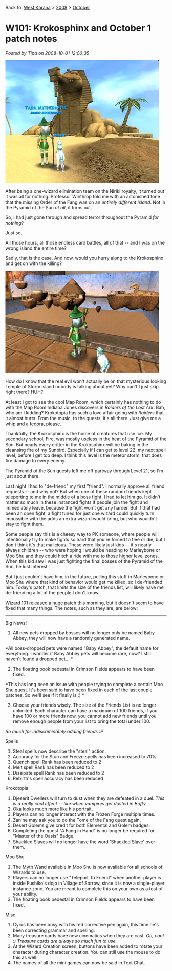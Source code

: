 Back to: [West Karana](/posts/westkarana.md) > [2008](/posts/2008/westkarana.md) > [October](./westkarana.md)
# W101: Krokosphinx and October 1 patch notes

*Posted by Tipa on 2008-10-01 12:00:35*

![](../../../uploads/2008/10/wizardgraphicalclient-2008-10-01-00-34-18-86.jpg "wizardgraphicalclient-2008-10-01-00-34-18-86")

After being a one-wizard elimination team on the Niriki royalty, it turned out it was all for nothing. Professor Winthrop told me with an astonished tone that the missing Order of the Fang was on an *entirely different island*. Not in the Pyramid of the Sun *at all*, it turns out.

So, I had just gone through and spread terror throughout the Pyramid *for nothing*?

Just so.

All those hours, all those endless card battles, all of that -- and I was on the wrong island the entire time?

Sadly, that is the case. And now, would you hurry along to the Krokosphinx and get on with the killing?

![](../../../uploads/2008/10/wizardgraphicalclient-2008-09-30-22-54-15-30.jpg "wizardgraphicalclient-2008-09-30-22-54-15-30")

How do I know that the real evil won't actually be on that mysterious looking Temple of Storm island nobody is talking about yet? Why can't I just skip right there? HUH?

At least I got to see the cool Map Room, which certainly has nothing to do with the Map Room Indiana Jones discovers in *Raiders of the Lost Ark*. Bah, who am I kidding? Krokotopia has such a love affair going with *Raiders* that it almost hurts. From the music, to the quests, it's all there. Just give me a whip and a fedora, please.

Thankfully, the Krokosphinx is the home of creatures that use Ice. My secondary school, Fire, was mostly useless in the heat of the Pyramid of the Sun. But nearly every critter in the Krokosphinx will be baking in the cleansing fire of my Sunbird. Especially if I can get to level 22, my next spell level, before I get too deep. I think this level is the meteor storm, that does fire damage to every enemy.

The Pyramid of the Sun quests left me off partway through Level 21, so I'm just about there.

Last night I had to "de-friend" my first "friend". I normally approve all friend requests -- and why not? But when one of these random friends kept teleporting to me in the middle of a boss fight, I had to let him go. It didn't matter so much in these instanced fights if people join the fight and immediately leave, because the fight won't get any harder. But if that had been an open fight, a fight tuned for just one wizard could quickly turn impossible with the adds an extra wizard would bring, but who wouldn't stay to fight them.

Some people say this is a cheesy way to PK someone, where people will intentionally try to make fights so hard that you're forced to flee or die, but I don't think it's that malicious. These were likely just kids -- it's nearly always children -- who were hoping I would be heading to Marleybone or Moo Shu and they could hitch a ride with me to those higher level zones. When this kid saw I was just fighting the final bosses of the Pyramid of the Sun, he lost interest.

But I just couldn't have him, in the future, pulling this stuff in Marleybone or Moo Shu where that kind of behavior would get me killed, so I de-friended him. Today's patch, that limits the size of the friends list, will likely have me de-friending a lot of the people I don't know.

[
Wizard 101 released a huge patch this morning](https://www.wizard101.com/site/posts/list/2142.ftl), but it doesn't seem to have fixed that many things. The notes, such as they are, are below:

---

Big News!
1. All new pets dropped by bosses will no longer only be named Baby Abbey, they will now have a randomly generated name.

*All boss-dropped pets were named "Baby Abbey", the default name for everything. I wonder if Baby Abbey pets will become rare, now? I still haven't found a dropped pet...
*

2. The floating book pedestal in Crimson Fields appears to have been fixed.

*This has long been an issue with people trying to complete a certain Moo Shu quest. It's been said to have been fixed in each of the last couple patches. So we'll see if it finally is :)
*

3. Choose your friends wisely. The size of the Friends List is no longer unlimited. Each character can have a maximum of 100 friends, if you have 100 or more friends now, you cannot add new friends until you remove enough people from your list to bring the total under 100.

*So much for indiscriminately adding friends :P*

Spells
1. Steal spells now describe the "steal" action.
2. Accuracy for the Stun and Freeze spells has been increased to 70%
3. Quench spell Rank has been reduced to 2
4. Melt spell Rank has been reduced to 2
5. Dissipate spell Rank has been reduced to 2
6. Rebirth's spell accuracy has been reduced


Krokotopia
1. Djeserit Dwellers will turn to dust when they are defeated in a duel.
*This is a really cool effect -- like when vampires get dusted in Buffy.*
2. Oka looks much more like his portrait.
3. Players can no longer interact with the Frozen Forge multiple times.
4. Zan'ne may ask you to do the Tome of the Fang quest again.
5. Desert Golems give credit for both Elemental and Golem badges.
6. Completing the quest "A Fang in Hand" is no longer be required for "Master of the Oasis" Badge.
7. Shackled Slaves will no longer have the word 'Shackled Slave' over them.

Moo Shu
1. The Myth Wand available in Moo Shu is now available for all schools of Wizards to use.
2. Players can no longer use "Teleport To Friend" when another player is inside Fushiko's dojo in Village of Sorrow, since it is now a single-player instance zone. You are meant to complete this on your own as a test of your ability.
3. The floating book pedestal in Crimson Fields appears to have been fixed.

Misc
1. Cyrus has been busy with his red corrective pen again, this time he's been correcting grammar and spelling.
2. Many treasure cards have new cinematics when they are cast.
*Oh, cool :) Treasure cards are always so much fun to use.*
3. At the Wizard Creation screen, buttons have been added to rotate your character during character creation. You can still use the mouse to do this as well.
4. The names of all the mini games can now be said in Text Chat. 

